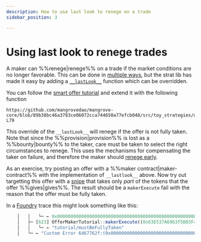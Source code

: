 ```yaml
---
description: How to use last look to renege on a trade
sidebar_position: 3

---
```


# Using last look to renege trades

A maker can %%renege|renege%% on a trade if the market conditions are no longer favorable. This can be done in [multiple ways](../../contracts/technical-references/taking-and-making-offers/reactive-offer/maker-contract.md), but the strat lib has made it easy by adding a [`__lastLook__`](../technical-references/code/strategies/MangroveOffer.md#lastlook) function which can be overridden.

You can follow the [smart offer tutorial](../getting-started/smart-offer.md) and extend it with the following function

```solidity reference title="OfferMakerTutorial.sol"
https://github.com/mangrovedao/mangrove-core/blob/89b38bc46a3783ce06072cca744650a77efcb048/src/toy_strategies/offer_maker/tutorial/OfferMakerTutorialResidual.sol#L75-L79
```

This override of the `__lastLook__` will renege if the offer is not fully taken. Note that since the %%provision|provision%% is lost as a %%bounty|bounty%% to the taker, care must be taken to select the right circumstances to renege. This uses the mechanisms for compensating the taker on failure, and therefore the maker should [renege early](../../contracts/background/taker-compensation.md#encouraging-early-renege).

As an exercise, try posting an offer with a %%maker contract|maker-contract%% with the implementation of `__lastlook__` above. Now try out targetting this offer with a [snipe](../../contracts/technical-references/taking-and-making-offers/taker-order/README.md#offer-sniping) that takes only _part_ of the tokens that the offer %%gives|gives%%. The result should be a `makerExecute` fail with the reason that the offer must be fully taken. 

In a [Foundry](https://book.getfoundry.sh/getting-started/installation) trace this might look something like this:

```js
    │   │   └─ ← 0x0000000000000000000000000000000000000000000000000000000000000001
    │   ├─ [623] OfferMakerTutorial::makerExecute((0x63E537A69b3f5B03F4f46c5765c82861BD874b6e, 0xC87385b5E62099f92d490750Fcd6C901a524BBcA, 565, 13965252376515437924197781608061731723491045742767017537776374226616320, 100000000000000000, 170000000000000000000, 114972889140951241694864433974031885472888135242322246917362470694355803832320, 95685385232850624329487581946028423310341827134083876137913628388789126692864, 452312848583266388373324160192082719549164520795168960635552751154278432768)) 
    │   │   └─ ← "tutorial/mustBeFullyTaken"
    │   └─ ← "Custom Error 6d67762f:(0x0000000000000000000000000000000000000000, 15120238736495)"
```
